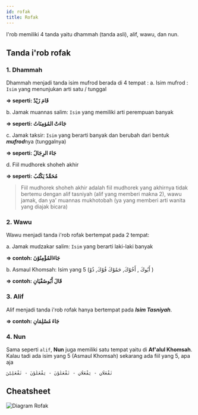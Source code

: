 ```yaml
---
id: rofak
title: Rofak
---
```


I'rob memiliki 4 tanda yaitu dhammah (tanda asli), alif, wawu, dan nun.

## Tanda i'rob rofak

### 1. Dhammah

Dhammah menjadi tanda isim mufrod berada di 4 tempat :
a. Isim mufrod : ``Isim`` yang menunjukan arti satu / tunggal
 
**=> seperti:  قَامَ زَيْدٌ**
 
b. Jamak muannas salim: ``Isim`` yang memiliki arti perempuan 
banyak
 
**=> seperti: جَاءَتْ المُؤمِنَاتُ**
 
c. Jamak taksir: ``Isim`` yang berarti banyak dan berubah dari 
bentuk ***mufrod***nya (tunggalnya)
 
**=> seperti: ‫ جَاءَ الرِجَال‬‫ُ**

d. Fiil mudhorek shoheh akhir
 
**=> seperti: مُحَمَّدٌ يَكْتُبُ**

> Fiil mudhorek shoheh akhir adalah fiil mudhorek yang akhirnya tidak bertemu dengan alif tasniyah (alif yang memberi makna 2), wawu jamak, dan ya' muannas mukhotobah (ya yang memberi arti wanita yang diajak bicara)

### 2. Wawu

Wawu menjadi tanda i'rob rofak bertempat pada 2 tempat: 

a. Jamak mudzakar salim: ``Isim`` yang berarti laki-laki banyak
 
**=> contoh: جَاءَالمُؤْمِنُوْنَ**

b. Asmaul Khomsah: Isim yang 5 (أَبُوكَ , أَخُوْكَ, حَمُوْكَ 
فُوْكَ, ذُوْ )
 
**=> contoh: قَالَ أَبُوصُفْيَانِ**

### 3. Alif
Alif menjadi tanda i'rob rofak hanya bertempat pada ***Isim Tasniyah***. 
 
 **=> contoh: جَاءَ مُسْلِمَانِ**

### 4. Nun
Sama seperti ``alif``, **Nun** juga memiliki satu tempat yaitu di **Af'alul Khomsah**. Kalau tadi ada isim yang 5 (Asmaul Khomsah) sekarang ada fiil yang 5, apa aja
```
تَفْعَلَانِ - يَفْعَلَانِ - تَفْعَلُوْنَ - يَفْعَلُوْنَ - تَفْعَلِيْنَ
```
 
## Cheatsheet
![Diagram Rofak](https://3.bp.blogspot.com/-7TlErAJlFXM/W4TT5jzIpwI/AAAAAAAAAIo/b8vGiUu-tSwJu97_uFrUNaOXDeAxYdpEwCLcBGAs/s1600/5.jpg)

